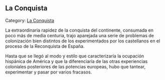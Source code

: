 ## La Conquista

Category: [La Conquista](http://descubrircorrientes.com.ar/2012/index.php/489-historia-desde-el-origen-hasta-1814/tierra-argentina-1492-1588/la-conquista)

La extraordinaria rapidez de la conquista del continente, consumada en poco más de media centuria, trajo aparejada una serie de problemas de colonización bien distintos de los experimentados por los castellanos en el proceso de la Reconquista de España.

Hasta que se llegó al modo y estilo que caracterizaría la ocupación hispánica de América y que la diferenciaría de las otras experiencias coloniales posteriores de las potencias europeas, hubo que tantear, experimentar y pasar por varios fracasos.